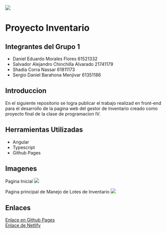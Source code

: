 ![](imagenes/Ceutec.png)

# Proyecto Inventario

## Integrantes del Grupo 1

- Daniel Eduardo Morales Flores 61521332
- Salvador Alejandro Chinchilla Alvarado 21741179
- Shadia Corra Nassar 61811173
- Sergio Daniel Barahona Menjivar 61351186

## Introduccion
En el siguiente repositorio se logra publicar el trabajo realizad en front-end para el desarrollo de la pagina web del gestor de Inventario creado como proyecto final de la clase de programacion IV.

## Herramientas Utilizadas
- Angular
- Typescript
- Github Pages

## Imagenes
Pagina Inicial
![](imagenes/Imagen3.png)

Pagina principal de Manejo de Lotes de Inventario
![](imagenes/Imagen1.png)

## Enlaces

[Enlace en Github Pages](https://srgio29.github.io/PrograIVProyectoInventario/#/) <br>
[Enlace de Netlify](https://proyecto-inventario-grupo1-progra4.netlify.app/#/) <br>
